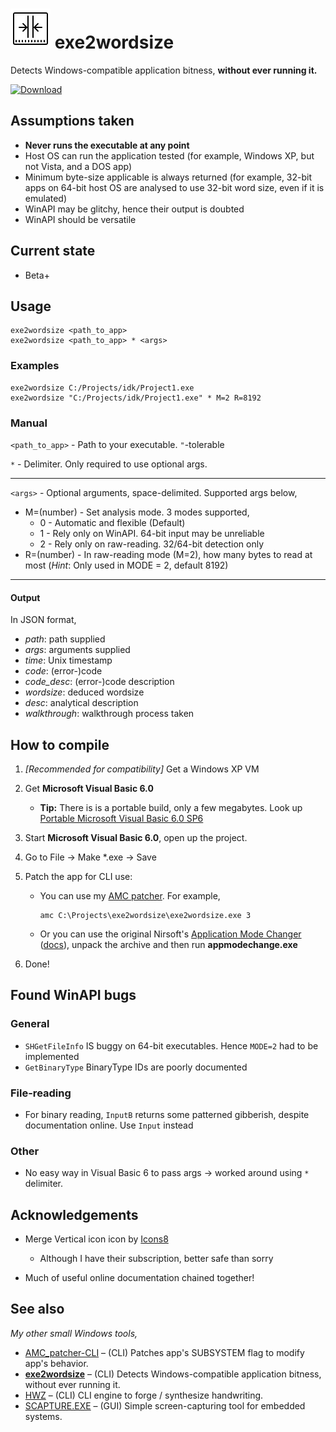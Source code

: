# !["|-.-|"](icons8-merge-vertical-64.png) exe2wordsize
Detects Windows-compatible application bitness, **without ever running it.**

[![Download](https://img.shields.io/badge/download-success?style=for-the-badge&logo=github&logoColor=white)](https://github.com/TAbdiukov/exe2wordsize/releases/download/1.40/exe2wordsize.exe)

## Assumptions taken
* **Never runs the executable at any point**
* Host OS can run the application tested (for example, Windows XP, but not Vista, and a DOS app)
* Minimum byte-size applicable is always returned (for example, 32-bit apps on 64-bit host OS are analysed to use 32-bit word size, even if it is emulated)
* WinAPI may be glitchy, hence their output is doubted
* WinAPI should be versatile

## Current state
* Beta+


## Usage
```
exe2wordsize <path_to_app>
exe2wordsize <path_to_app> * <args>
```

### Examples
```
exe2wordsize C:/Projects/idk/Project1.exe
exe2wordsize "C:/Projects/idk/Project1.exe" * M=2 R=8192
```

### Manual
`<path_to_app>` - Path to your executable. `"`-tolerable

`*` - Delimiter. Only required to use optional args.

----

`<args>` - Optional arguments, space-delimited. Supported args below,
* M=(number) - Set analysis mode. 3 modes supported,
	* 0 - Automatic and flexible (Default)
	* 1 - Rely only on WinAPI. 64-bit input may be unreliable
	* 2 - Rely only on raw-reading. 32/64-bit detection only
* R=(number) - In raw-reading mode (M=2), how many bytes to read at most
(*Hint*: Only used in MODE = 2, default 8192)

----

#### Output

In JSON format,

* *path*: path supplied
* *args*: arguments supplied
* *time*: Unix timestamp
* *code*: (error-)code
* *code_desc*: (error-)code description
* *wordsize*: deduced wordsize
* *desc*: analytical description
* *walkthrough*: walkthrough process taken

## How to compile
1. *[Recommended for compatibility]* Get a Windows XP VM
2. Get **Microsoft Visual Basic 6.0** 

	* **Tip:** There is is a portable build, only a few megabytes. Look up <ins>Portable Microsoft Visual Basic 6.0 SP6</ins>

3. Start **Microsoft Visual Basic 6.0**, open up the project.
4. Go to File → Make *.exe → Save
5. Patch the app for CLI use:
	* You can use my [AMC patcher](https://github.com/TAbdiukov/AMC_patcher-CLI). For example,

		```
		amc C:\Projects\exe2wordsize\exe2wordsize.exe 3
		```
		
	* Or you can use the original Nirsoft's [Application Mode Changer](http://www.nirsoft.net/vb/console.zip) ([docs](http://www.nirsoft.net/vb/console.html)), unpack the archive and then run **appmodechange.exe**

6. Done!

## Found WinAPI bugs
### General
* `SHGetFileInfo` IS buggy on 64-bit executables. Hence `MODE=2` had to be implemented
* `GetBinaryType` BinaryType IDs are poorly documented

### File-reading
* For binary reading, `InputB` returns some patterned gibberish, despite documentation online. Use `Input` instead

### Other
* No easy way in Visual Basic 6 to pass args → worked around using `*` delimiter.

## Acknowledgements

* Merge Vertical icon icon by [Icons8](https://icons8.com)
    * Although I have their subscription, better safe than sorry

* Much of useful online documentation chained together!

## See also
*My other small Windows tools,*  

* [AMC_patcher-CLI](https://github.com/TAbdiukov/AMC_patcher-CLI) – (CLI) Patches app's SUBSYSTEM flag to modify app's behavior.
* **<ins>exe2wordsize</ins>** – (CLI) Detects Windows-compatible application bitness, without ever running it.
* [HWZ](https://github.com/TAbdiukov/HWZ) – (CLI) CLI engine to forge / synthesize handwriting.
* [SCAPTURE.EXE](https://github.com/TAbdiukov/SCAPTURE.EXE) – (GUI) Simple screen-capturing tool for embedded systems.
